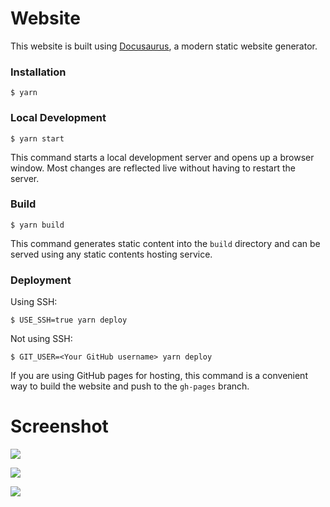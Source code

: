# Website

This website is built using [Docusaurus](https://docusaurus.io/), a modern static website generator.

### Installation

```
$ yarn
```

### Local Development

```
$ yarn start
```

This command starts a local development server and opens up a browser window. Most changes are reflected live without having to restart the server.

### Build

```
$ yarn build
```

This command generates static content into the `build` directory and can be served using any static contents hosting service.

### Deployment

Using SSH:

```
$ USE_SSH=true yarn deploy
```

Not using SSH:

```
$ GIT_USER=<Your GitHub username> yarn deploy
```

If you are using GitHub pages for hosting, this command is a convenient way to build the website and push to the `gh-pages` branch.

# Screenshot

![](/media/alvindo/Data/bootcamp/front-end/react/maju-mundur-docs/Macbook-Air-maju-mundur-docs.vercel.app.png)

![](/media/alvindo/Data/bootcamp/front-end/react/maju-mundur-docs/Galaxy-Fold2-maju-mundur-docs.vercel.app.png)

![](/media/alvindo/Data/bootcamp/front-end/react/maju-mundur-docs/iPhone-12-PRO-MAX-maju-mundur-docs.vercel.app.png)
